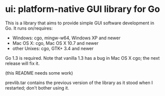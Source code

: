 # ui: platform-native GUI library for Go

This is a library that aims to provide simple GUI software development in Go. It runs on/requires:

* Windows: cgo, mingw-w64, Windows XP and newer
* Mac OS X: cgo, Mac OS X 10.7 and newer
* other Unixes: cgo, GTK+ 3.4 and newer

Go 1.3 is required. Note that vanilla 1.3 has a bug in Mac OS X cgo; the next release will fix it.

(this README needs some work)

prevlib.tar contains the previous version of the library as it stood when I restarted; don't bother using it.
